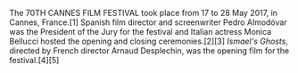 The 70TH CANNES FILM FESTIVAL took place from 17 to 28 May 2017, in Cannes, France.[1] Spanish film director and screenwriter Pedro Almodóvar was the President of the Jury for the festival and Italian actress Monica Bellucci hosted the opening and closing ceremonies.[2][3] _Ismael's Ghosts_, directed by French director Arnaud Desplechin, was the opening film for the festival.[4][5]
